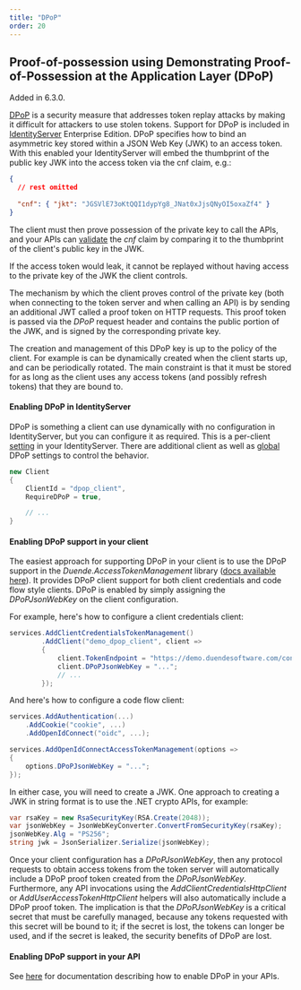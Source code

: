 ```yaml
---
title: "DPoP"
order: 20
---
```



## Proof-of-possession using Demonstrating Proof-of-Possession at the Application Layer (DPoP)

Added in 6.3.0. 

[DPoP](https://datatracker.ietf.org/doc/html/draft-ietf-oauth-dpop) is a security measure that addresses token replay attacks by making it difficult for attackers to use stolen tokens. Support for DPoP is included in [IdentityServer](https://duendesoftware.com/products/identityserver) Enterprise Edition. DPoP specifies how to bind an asymmetric key stored within a JSON Web Key (JWK) to an access token. With this enabled your IdentityServer will embed the thumbprint of the public key JWK into the access token via the cnf claim, e.g.:

```json
{
  // rest omitted
  
  "cnf": { "jkt": "JGSVlE73oKtQQI1dypYg8_JNat0xJjsQNyOI5oxaZf4" } 
}
```

The client must then prove possession of the private key to call the APIs, and your APIs can [validate](/identityserver/v6/apis/aspnetcore/confirmation) the *cnf* claim by comparing it to the thumbprint of the client's public key in the JWK.

If the access token would leak, it cannot be replayed without having access to the private key of the JWK the client controls.

The mechanism by which the client proves control of the private key (both when connecting to the token server and when calling an API) is by sending an additional JWT called a proof token on HTTP requests.
This proof token is passed via the *DPoP* request header and contains the public portion of the JWK, and is signed by the corresponding private key.

The creation and management of this DPoP key is up to the policy of the client.
For example is can be dynamically created when the client starts up, and can be periodically rotated.
The main constraint is that it must be stored for as long as the client uses any access tokens (and possibly refresh tokens) that they are bound to.

#### Enabling DPoP in IdentityServer

DPoP is something a client can use dynamically with no configuration in IdentityServer, but you can configure it as required.
This is a per-client [setting](/identityserver/v6/reference/models/client#dpop) in your IdentityServer.
There are additional client as well as [global](/identityserver/v6/reference/options#dpop) DPoP settings to control the behavior.

```csharp
new Client
{
    ClientId = "dpop_client",
    RequireDPoP = true,

    // ...
}
```

#### Enabling DPoP support in your client

The easiest approach for supporting DPoP in your client is to use the DPoP support in the *Duende.AccessTokenManagement* library ([docs available here](https://github.com/DuendeSoftware/Duende.AccessTokenManagement/wiki/DPoP)).
It provides DPoP client support for both client credentials and code flow style clients.
DPoP is enabled by simply assigning the *DPoPJsonWebKey* on the client configuration. 

For example, here's how to configure a client credentials client:

```csharp
services.AddClientCredentialsTokenManagement()
        .AddClient("demo_dpop_client", client =>
        {
            client.TokenEndpoint = "https://demo.duendesoftware.com/connect/token";
            client.DPoPJsonWebKey = "...";
            // ...
        });
```

And here's how to configure a code flow client:

```csharp
services.AddAuthentication(...)
    .AddCookie("cookie", ...)
    .AddOpenIdConnect("oidc", ...);

services.AddOpenIdConnectAccessTokenManagement(options => 
{
    options.DPoPJsonWebKey = "...";
});
```

In either case, you will need to create a JWK. One approach to creating a JWK in string format is to use the .NET crypto APIs, for example:

```csharp
var rsaKey = new RsaSecurityKey(RSA.Create(2048));
var jsonWebKey = JsonWebKeyConverter.ConvertFromSecurityKey(rsaKey);
jsonWebKey.Alg = "PS256";
string jwk = JsonSerializer.Serialize(jsonWebKey);
```

Once your client configuration has a *DPoPJsonWebKey*, then any protocol requests to obtain access tokens from the token server will automatically include a DPoP proof token created from the *DPoPJsonWebKey*.
Furthermore, any API invocations using the *AddClientCredentialsHttpClient* or *AddUserAccessTokenHttpClient* helpers will also automatically include a DPoP proof token. The implication is that the *DPoPJsonWebKey* is a critical secret that must be carefully managed, because any tokens requested with this secret will be bound to it; if the secret is lost, the tokens can longer be used, and if the secret is leaked, the security benefits of DPoP are lost.

#### Enabling DPoP support in your API

See [here](/identityserver/v6/apis/aspnetcore/confirmation#validating-dpop-proof-of-possession) for documentation describing how to enable DPoP in your APIs.
